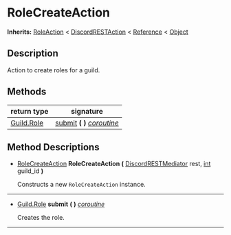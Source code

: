   
# RoleCreateAction
  
**Inherits:** [RoleAction](./class_roleaction.md) < [DiscordRESTAction](./class_discordrestaction.md) < [Reference](https://docs.godotengine.org/en/3.5/classes/class_reference.html) < [Object](https://docs.godotengine.org/en/3.5/classes/class_object.html)  
  
  
## Description
  
Action to create roles for a guild.  
  
## Methods
  
| return type                         | signature                                                |
|-------------------------------------|----------------------------------------------------------|
| [Guild.Role](./class_guild.md#role) | [submit](#method-submit) **(**  **)** <u>_coroutine_</u> |  
  
## Method Descriptions
  
- <a name="method-RoleCreateAction"></a>[RoleCreateAction](./class_rolecreateaction.md) **RoleCreateAction** **(** [DiscordRESTMediator](./class_discordrestmediator.md) rest, [int](https://docs.godotengine.org/en/3.5/classes/class_int.html) guild\_id **)**  
  
	Constructs a new `RoleCreateAction` instance.  
________________

- <a name="method-submit"></a>[Guild.Role](./class_guild.md#role) **submit** **(**  **)** <u>_coroutine_</u>  
  
	Creates the role.  
________________

  
